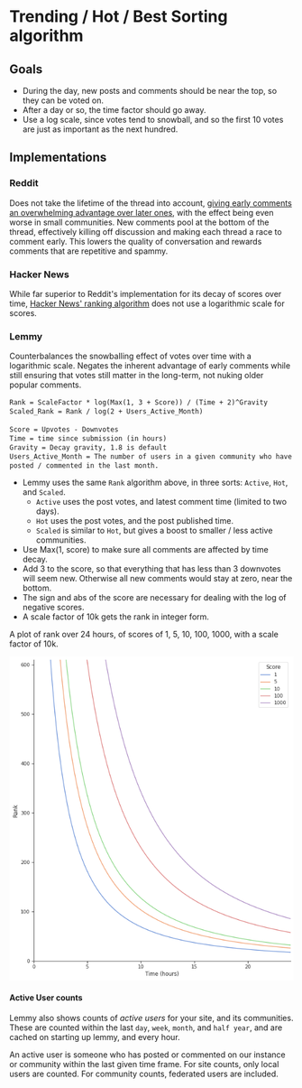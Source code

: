 # Trending / Hot / Best Sorting algorithm

## Goals

- During the day, new posts and comments should be near the top, so they can be voted on.
- After a day or so, the time factor should go away.
- Use a log scale, since votes tend to snowball, and so the first 10 votes are just as important as the next hundred.

## Implementations

### Reddit

Does not take the lifetime of the thread into account, [giving early comments an overwhelming advantage over later ones,](https://minimaxir.com/2016/11/first-comment/) with the effect being even worse in small communities. New comments pool at the bottom of the thread, effectively killing off discussion and making each thread a race to comment early. This lowers the quality of conversation and rewards comments that are repetitive and spammy.

### Hacker News

While far superior to Reddit's implementation for its decay of scores over time, [Hacker News' ranking algorithm](https://medium.com/hacking-and-gonzo/how-hacker-news-ranking-algorithm-works-1d9b0cf2c08d) does not use a logarithmic scale for scores.

### Lemmy

Counterbalances the snowballing effect of votes over time with a logarithmic scale. Negates the inherent advantage of early comments while still ensuring that votes still matter in the long-term, not nuking older popular comments.

```
Rank = ScaleFactor * log(Max(1, 3 + Score)) / (Time + 2)^Gravity
Scaled_Rank = Rank / log(2 + Users_Active_Month)

Score = Upvotes - Downvotes
Time = time since submission (in hours)
Gravity = Decay gravity, 1.8 is default
Users_Active_Month = The number of users in a given community who have posted / commented in the last month.
```

- Lemmy uses the same `Rank` algorithm above, in three sorts: `Active`, `Hot`, and `Scaled`.
  - `Active` uses the post votes, and latest comment time (limited to two days).
  - `Hot` uses the post votes, and the post published time.
  - `Scaled` is similar to `Hot`, but gives a boost to smaller / less active communities.
- Use Max(1, score) to make sure all comments are affected by time decay.
- Add 3 to the score, so that everything that has less than 3 downvotes will seem new. Otherwise all new comments would stay at zero, near the bottom.
- The sign and abs of the score are necessary for dealing with the log of negative scores.
- A scale factor of 10k gets the rank in integer form.

A plot of rank over 24 hours, of scores of 1, 5, 10, 100, 1000, with a scale factor of 10k.

![rank_algorithm.png](rank_algorithm.png)

#### Active User counts

Lemmy also shows counts of _active users_ for your site, and its communities. These are counted within the last `day`, `week`, `month`, and `half year`, and are cached on starting up lemmy, and every hour.

An active user is someone who has posted or commented on our instance or community within the last given time frame. For site counts, only local users are counted. For community counts, federated users are included.

